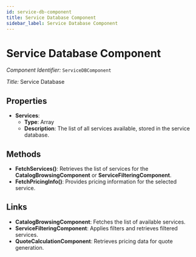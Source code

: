 ```yaml
---
id: service-db-component
title: Service Database Component
sidebar_label: Service Database Component
---
```


# Service Database Component

*Component Identifier:* `ServiceDBComponent`

*Title:* Service Database

## Properties
- **Services**:
  - **Type**: Array
  - **Description**: The list of all services available, stored in the service database.

## Methods
- **FetchServices()**: Retrieves the list of services for the **CatalogBrowsingComponent** or **ServiceFilteringComponent**.
- **FetchPricingInfo()**: Provides pricing information for the selected service.

## Links
- **CatalogBrowsingComponent**: Fetches the list of available services.
- **ServiceFilteringComponent**: Applies filters and retrieves filtered services.
- **QuoteCalculationComponent**: Retrieves pricing data for quote generation.
